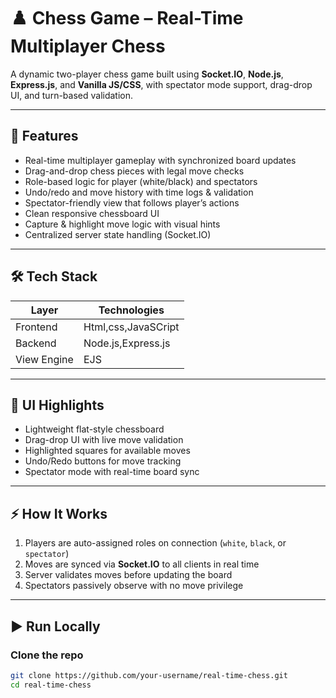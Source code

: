 # ♟️ Chess Game – Real-Time Multiplayer Chess

A dynamic two-player chess game built using **Socket.IO**, **Node.js**, **Express.js**, and **Vanilla JS/CSS**, with spectator mode support, drag-drop UI, and turn-based validation.  

---

## 🚀 Features

- Real-time multiplayer gameplay with synchronized board updates  
- Drag-and-drop chess pieces with legal move checks  
- Role-based logic for player (white/black) and spectators  
- Undo/redo and move history with time logs & validation  
- Spectator-friendly view that follows player’s actions  
- Clean responsive chessboard UI  
- Capture & highlight move logic with visual hints  
- Centralized server state handling (Socket.IO)  

---

## 🛠️ Tech Stack

| Layer      | Technologies        |
|------------|---------------------|
| Frontend   | Html,css,JavaSCript |
|Backend     |Node.js,Express.js   |
|View Engine | EJS                 |

---

## 🎨 UI Highlights

- Lightweight flat-style chessboard  
- Drag-drop UI with live move validation  
- Highlighted squares for available moves  
- Undo/Redo buttons for move tracking  
- Spectator mode with real-time board sync  

---

## ⚡ How It Works

1. Players are auto-assigned roles on connection (`white`, `black`, or `spectator`)  
2. Moves are synced via **Socket.IO** to all clients in real time  
3. Server validates moves before updating the board  
4. Spectators passively observe with no move privilege  

---

## ▶️ Run Locally

### Clone the repo
```bash
git clone https://github.com/your-username/real-time-chess.git
cd real-time-chess
